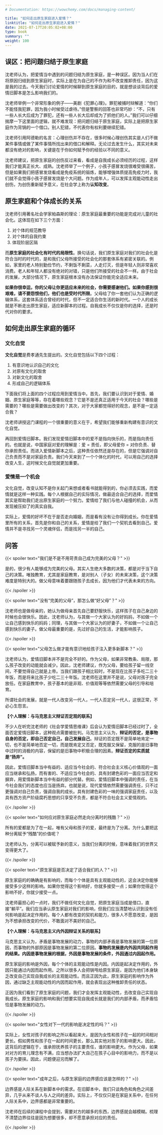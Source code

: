 ```yaml
---
# Documentation: https://wowchemy.com/docs/managing-content/

title: "如何走出原生家庭进入爱情？"
linktitle: "如何走出原生家庭进入爱情？"
date: 2021-07-17T20:05:02+08:00
type: book
summary: ""
weight: 100
---
```


<!--more-->

## 误区：把问题归结于原生家庭

沈老师认为，把爱情当中遇到的问题归结为原生家庭，是一种误区。因为当人们在将原因归结到原生家庭时，实际上是在为自己的不作为和不改变推卸责任，因为这是我的过去。今天我们讨论爱情的时候聊到原生家庭的目的，就是想谈谈背后的爱情旧脚本是怎么影响我们的。

沈老师举例一个非常形象的例子——美剧《犯罪心理》。罪犯被捕时辩解道：“你们不能怪我犯罪，因为我小时候受过虐待。”但是警察的回答也非常巧妙：“不，只有一些人长大后成为了罪犯，还有一些人长大后却成为了抓他们的人。”我们可以仔细揣摩一下这里面的逻辑，就不难发现：把问题归结于原生家庭，实际上是把原生家庭作为背锅的一个借口。别人犯错，不代表你有权利要继续犯错。

沈老师引用阿德勒的名言：心理创伤并不存在，很多时候心理创伤其实是人们不做某件事情或做了某件事情所找出来的借口和解释。无论过去发生什么，其实对未来都没有绝对的影响，关键是在于你如何赋予你的经验以不同的意义。

沈老师建议，把原生家庭的创伤反过来看，看成是自我成长必须经历的过程，这样我们才能真正长大、成熟。沈老师举了一个例子，小孩子感冒发烧很难受很痛苦，但是如果我们把感冒发烧看成是免疫系统的锻炼，能够增强体质提高免疫力时，我们就不会觉得小孩子感冒发烧是个大问题。作为成年人，可以发挥主观能动性走出创伤，为创伤重新赋予意义，在社会学上称为**认知改变**。

## 原生家庭和个体成长的关系

沈老师引用著名社会学家帕森斯的理论：原生家庭最重要的功能是完成对儿童的社会化。这体现在如下三个方面：

1. 对个体的规范教导
2. 对个体的自我约束
3. 体现阶层区隔

而**原生家庭的社会化有时代的局限性**。换句话说，我们原生家庭对我们的社会化是符合当时的时代的，是和我们父母所接受的社会化的那套体系有紧密关联的。例如，家里的老人特别勤俭节约，不剩饭不剩菜，人走灯灭，但是年轻人则非常喜欢消费。老人和年轻人都没有绝对的对错，只是他们所接受的社会不一样。由于社会的发展，大部分情况下，原生家庭根本没有办法保证你能完全适应未来。

**如果你很幸运，你的父母让你更适应未来的社会，你需要感谢他们。如果你感到很艰难，请不要怨恨他们，他们也是受时代所限**。父母给了你一套他们认为正确的逻辑体系，这套体系适合曾经的时代，但不一定适合你生活的新时代。一个人的成长就是不断走出原生家庭，适应新脚本的过程。自我成长不仅仅是你的选择，还是时代对你的要求。

## 如何走出原生家庭的循环

### 文化自觉

**文化自觉**是费孝通先生提出的。文化自觉包括以下四个过程：

1. 有意识地认识自己的文化
2. 对原有文化的取舍
3. 对新文化的取舍
4. 形成自己的逻辑体系

下面我们将上面的四个过程应用到爱情当中。首先，我们要认识到对于爱情、婚姻、原生家庭等等，存在着哪些观念？它是不是还真正适用于今天的社会？哪些是需要的？哪些是需要做出改变的？其次，对于大家都觉得好的观念，是不是一定适合我？

沈老师讲授这门课程的一个很重要的意义在于，希望我们能够重新构建有意识的文化自觉。

再回到爱情旧脚本。我们发现爱情旧脚本中的爱不是指向快乐的，而是指向责任的。也就是说，中国家庭对爱的理解是：爱 $=$ 责任，即父母爱你 $=$ 对你负责、替你承担责任。而进入爱情新脚本之后，这种责任依然还是存在的，但是它强调对自己负责而不是对家庭负责。我们今天来到了一个个体化的时代，可以用自己的选择改变人生，这时候文化自觉就更加重要。

### 爱情是一个机会

文化自觉，改变认知不是你关起门来想或者看书就能得到的，你必须去实践，而爱情就是这样一种实践。每个人根据自己的实际情况，做最适合自己的选择，而爱情其实是帮助我们走出原生家庭的一个努力。爱情给了我们与他人碰撞的机会，从而发现被压抑了的真实自我。

实际上，爱情的好坏不在于是否走向婚姻，而是看有没有让你得到成长。你在爱情里所有的关系，首先是你和自己的关系，爱情是给了我们一个契机去看到自己。爱情并不是寻找另一个灵魂伴侣，而是找另一半的自己。

## 问答

{{< spoiler text="我们是不是不用苛责自己成为完美的父母？" >}}

是的，很少有人能够成为完美的父母。其实人生绝大多数的决策，都是对于当下自己的决策。唯独教育，尤其是家庭教育，是对别人（子女）的未来决策，这个决策难度是特别大的。做父母意味着要跟随孩子去成长，因为他们才代表未来的方向。

{{< /spoiler >}}

{{< spoiler text="没有“完美的父母”，那怎么做“好父母”？" >}}

沈老师也是做母亲的，她认为做母亲首先自己要舒服快乐，这样孩子在自己身边的时候也会很快乐。因此，沈老师认为，与其做一个大家认为的好妈妈，不如做一个让自己感到快乐的妈妈；同理，与其做一个大家认为的好妻子，不如做一个让自己感到快乐的妻子。做父母最重要的是，先过好自己的生活，才能影响孩子。

{{< /spoiler >}}

{{< spoiler text="父母怎么做才能有意识地给孩子注入更多新脚本？" >}}

沈老师认为，爱情旧脚本并不是完全不好的。作为父母，如果非常教条、局限，那么孩子改变的动能就会减少。因此，沈老师建议，作为父母，要给孩子留一线空间，不要觉得自己就是上帝。当我们跟孩子相比较时，不是现在比孩子多吃二三十年饭，而是将来比孩子少吃二三十年饭。沈老师在这里并不是说，父母对孩子完全放任。在家庭教育中，孩子基本的是非观、价值观等等依然需要父母的引导和培育。

所谓社会的发展，就是一代人改变另一代人，一代人否定另一代人，这很正常，不必心生怨言。

**【个人理解：与马克思主义辩证否定观的联系】**

不少人在听完沈老师的《社会学爱情思维课》后会认为爱情旧脚本已经过时了，全面否定爱情旧脚本，这种观点需要被批判。马克思主义认为，**辩证的否定，是事物自身的否定，即自己否定自己，自己发展自己**。辩证的否定既不是简单地肯定一切，也不是简单地否定一切，而是既肯定又否定，既克服又保留，克服的是旧事物中过时的消极的内容，保留的是旧事物中积极合理的因素。**辩证否定的实质就是“扬弃”。**

因此，爱情旧脚本当中有益的、适应当今社会的、符合社会主义核心价值观的一面应当继承和弘扬，而有害的、不适应当今社会的、具有封建色彩的一面应当否定和摒弃，用爱情新脚本当中有益的部分代替。例如，爱情旧脚本中强调的责任，在当今社会我们的态度也应当是扬弃。也就是说，现代爱情依然需要强调责任，只不过更强调对自己负责，强调自我的成长。具有封建色彩的一味的强调家庭责任，以及具有西方资产阶级腐朽思想的只享受不负责，都是不符合社会主义爱情观的。

{{< /spoiler >}}

{{< spoiler text="如何应对原生家庭必然走向分离时的残酷？" >}}

所有的爱都是为了在一起，唯有父母和孩子的爱，最终是为了分离。为什么要把这种分离赋予“残酷”的价值呢？

沈老师认为，分离可以被赋予新的意义，当我们分离的时候，意味着我们的世界又变得更大了。

{{< /spoiler >}}

{{< spoiler text="原生家庭是否决定了适合我们的人？" >}}

原生家庭的的确确是有影响的，而每个个体是具有主观能动性的，这会决定你能够接受多少这样的影响。如果你觉得这个影响好，你就多接受一点；如果你觉得这个影响不好，你就少接受一点。

沈老师最担心的一点时，我们不做任何文化自觉，把原生家庭当成是借口，直接“躺平”。我们应当承认原生家庭对我们的影响，但我们应当清楚地认识到没有任何影响是起决定作用的。每个人都有改变的契机和能力，很多人不愿意改变，是因为不想承担改变的代价，不敢面对不美好的自己。

**【个人理解：与马克思主义内外因辩证关系的联系】**

马克思主义认为，矛盾是事物发展的动力，事物的内部矛盾是事物发展的第一位原因，而事物的外部原因是事物发展的第二位原因。**事物的发展是内外因共同起作用的结果。内因是事物发展的根据，外因是事物发展的条件，外因通过内因起作用。**

原生家庭的影响是外因，每个个体的主观能动性是内因。内因是起决定作用的，外因只能通过内因而起作用。之所以很多人会把锅甩给原生家庭，是因为他们本身缺乏改变自己实现自我成长的主观能动性。而且正因为此，原生家庭的影响作为外因，通过缺乏主观能动性的内因而起作用，就会表现出这种推卸责任的状态。

正因为我们看到了原生家庭的问题，我们才会发挥主观能动性，去改变自己实现自我成长。原生家庭的影响和我们想要实现自我成长就是我们的内部矛盾，而矛盾恰恰是事物发展的动力。

{{< /spoiler >}}

{{< spoiler text="女性对下一代的影响是决定性的吗？" >}}

实际上，女性对孩子的影响之所以看起来大，是因为女性和孩子在一起的时间相对更长。假如男性和孩子在一起的时间更长，那么其实他对孩子的影响更大。因此，这背后的逻辑在于，谁承担抚养孩子的主要责任，谁的影响更大。作为父母，如果对对方的育儿理念有不满，应当想办法扩大自己在孩子心目中的影响力，而不是以孩子为要挟。因此，问题便迎刃而解了。

{{< /spoiler >}}

{{< spoiler text="成年之后，与原生家庭的边界感应该是怎样的？" >}}

边界感是人际关系在新脚本中的需求。在旧脚本中，我们只谈角色和角色之间差异，几乎从来不谈人与人之间的差异。实际上，不仅仅只是在家庭关系中，在任何人际关系中，边界感都是非常重要的。

沈老师在后续的课程中会提到，需要对方的越多的东西，边界感就会越模糊。梳理不清楚边界往往是因为想要很多，却不愿意承担对应的责任。

{{< /spoiler >}}
